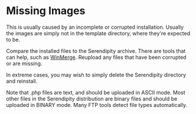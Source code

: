 # Missing Images

This is usually caused by an incomplete or corrupted installation. Usually the images are simply not in the template directory, where they're expected to be.

Compare the installed files to the Serendipity archive. There are tools that can help, such as [WinMerge](http://winmerge.sourceforge.net/). Reupload any files that have been corrupted or are missing.

In extreme cases, you may wish to simply delete the Serendipity directory and reinstall.

Note that .php files are text, and should be uploaded in ASCII mode. Most other files in the Serendipity distribution are binary files and should be uploaded in BINARY mode. Many FTP tools detect file types automatically.